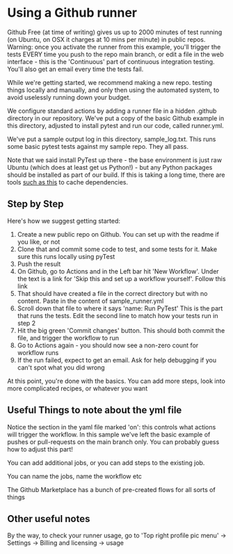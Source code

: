 # Using a Github runner

Github Free (at time of writing) gives us up to 2000 minutes of test
running (on Ubuntu, on OSX it charges at 10 mins per minute) in public repos.
Warning: once you activate the runner from this example, you'll trigger the tests EVERY time you push to the repo main branch, or edit a file in the web interface - this is the 'Continuous' part of continuous integration testing. You'll also get an email every time the tests fail.

While we're getting started, we recommend making a new repo. testing things locally and manually, and only then using the automated system, to avoid uselessly running down your budget.

We configure standard actions by adding a runner file in a hidden .github directory
in our repository. We've put a copy of the basic Github example in this
directory, adjusted to install pytest and run our code, called runner.yml.

We've put a sample output log in this directory, sample_log.txt. This runs some basic pytest tests against my sample repo. They all pass.

Note that we said install PyTest up there - the base environment is just raw Ubuntu (which does at least get us Python!) - but any Python packages should be installed as part of our build. If this is taking a long time, there are tools [such as this](https://github.com/marketplace/actions/setup-python) to cache dependencies.

## Step by Step

Here's how we suggest getting started:

1. Create a new public repo on Github. You can set up with the readme if you like, or not
2. Clone that and commit some code to test, and some tests for it. Make sure this runs locally using pyTest
3. Push the result
4. On Github, go to Actions and in the Left bar hit 'New Workflow'. Under the text is a link for 'Skip this and set up a workflow yourself'. Follow this link
5. That should have created a file in the correct directory but with no content. Paste in the content of sample_runner.yml
6. Scroll down that file to where it says 'name: Run PyTest' This is the part that runs the tests. Edit the second line to match how your tests run in step 2
7. Hit the big green 'Commit changes' button. This should both commit the file, and trigger the workflow to run
8. Go to Actions again - you should now see a non-zero count for workflow runs
9. If the run failed, expect to get an email. Ask for help debugging if you can't spot what you did wrong

At this point, you're done with the basics. You can add more steps, look into more complicated recipes, or whatever you want

## Useful Things to note about the yml file

Notice the section in the yaml file marked 'on': this
controls what actions will trigger the workflow. In this sample
we've left the basic example of pushes or pull-requests on the main branch only. You can probably guess how to adjust this part!

You can add additional jobs, or you can add steps to the existing job.

You can name the jobs, name the workflow etc

The Github Marketplace has a bunch of pre-created flows for all sorts of things

## Other useful notes

By the way, to check your runner usage, go to 'Top right profile pic menu' -> Settings -> Billing and licensing -> usage
